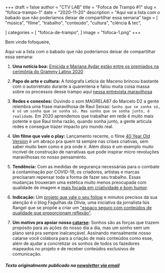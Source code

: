 +++
draft = false
author = "CTV LAB"
title = "Fofoca de Trampo #1"
slug = "fofoca-trampo-1"
date = "2020-11-20"
description = "Aqui vai a lista com o babado que não poderíamos deixar de compartilhar essa semana"
tags = [
    "música",
    "filme",
    "trabalho",
    "conteúdo", 
    "cultura", 
    "ciência & tec",

]
categories = [
    "fofoca-de-trampo",
]
image = "fofoca-1.png"
+++

Bem vinde fofoqueire, 

Aqui vai a lista com o babado que não poderíamos deixar de compartilhar essa semana:

1. **Uma notícia boa:** [Emicida e Mariana Aydar estão entre os premiados na cerimônia do Grammy Latino 2020](https://www.uol.com.br/splash/noticias/2020/11/19/anitta-emicida-veja-os-brasileiros-premiados-no-grammy-latino-2020.htm)

2. **Papo de arte e cultura:** A fotógrafa Letícia de Maceno brincou bastante com o autorretrato durante a quarentena e falou muita coisa massa sobre os processos desse trampo aqui [nessa entrevista maravilhosa](https://ctv-lab.medium.com/let%C3%ADcia-de-maceno-autorretrato-e-quarentena-1e7706feb301)

3. **Redes e conexões:**  Ouvindo o som MAGRELA87 do Marcelo D2 a gente relembra uma frase maravilhosa de Raul Seixas: `Sonho que se sonha só, é só um sonho que se sonha só. Mas sonho que se sonha junto, é realidade`. Em 2020 aprendemos que trabalhar em rede é muito mais potente e que Raul tinha razão, quando sonha junto, a gente articula redes e consegue trazer impacto pro mundo real. 

4. **Um filme que vale o play:** Lançamento recente, o filme [40 Year Old Version](https://www.youtube.com/watch?v=RRpGNnaDzeE) é um abraço pra quem tá sempre nas crises criativas, sem saber muito bem como e pra onde ir. Além disso é um exemplo muito incrível de construção de narrativas que pode inspirar micro revoluções maravilhosas no nosso pensamento. 

5. **Tendência:** Com as medidas de segurança necessárias para o combate à contaminação por COVID-19, os criadores, artistas e marcas precisaram repensar toda a forma de fazer seu trabalho. Essas mudanças trouxeram uma estética muito menos preocupada com qualidade de imagem e [mais focada em criatividade e bom humor](https://www.youtube.com/watch?v=LTn6qMufMu0). 

6. **Indicação:** Um [projeto que vale o seu follow](https://www.catarse.me/fagulhasdaolivia) e minutos precisos da sua atenção é o blog Fagulhas da Olívia, uma iniciativa da jornalista Isis Rangel que se propõe a criar um ["espaço seguro com conteúdos de qualidade que proporcionam reflexão"](https://medium.com/fagulhas-da-olivia).

7. **Um motivo pra apoiar nosso [catarse](https://www.catarse.me/ctvlab):** Sonhos são as forças que trazem propósito para as ações do nosso dia a dia, mas um sonho sem um plano será pra sempre inalcançável. Assinando mensalmente nosso catarse você colabora para a criação de mais conteúdos como esse, além de ajudar a concretizar os sonhos de todos os fazedores mapeados no projeto e de receber conteúdos exclusivos de comunicação.

##### Texto originalmente publicado na [newsletter via email](https://us18.campaign-archive.com/?u=58457e5732f0a40dd5cccccfe&id=b0518b71e2)